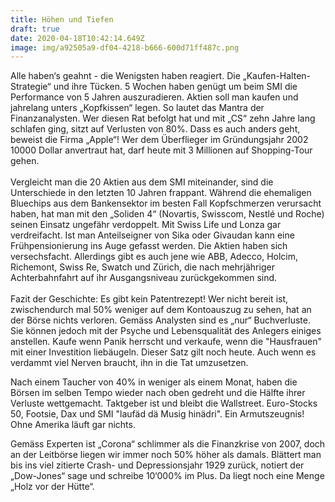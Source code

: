 ```yaml
---
title: Höhen und Tiefen
draft: true
date: 2020-04-18T10:42:14.649Z
image: img/a92505a9-df04-4218-b666-600d71ff487c.png
---
```

Alle haben‘s geahnt - die Wenigsten haben reagiert. Die „Kaufen-Halten-Strategie“ und ihre Tücken. 5 Wochen haben genügt um beim SMI die Performance von 5 Jahren auszuradieren. Aktien soll man kaufen und jahrelang unters „Kopfkissen“ legen. So lautet das Mantra der Finanzanalysten. Wer diesen Rat befolgt hat und mit „CS“ zehn Jahre lang schlafen ging, sitzt auf Verlusten von 80%. Dass es auch anders geht, beweist die Firma „Apple“! Wer dem Überflieger im Gründungsjahr 2002 10000 Dollar anvertraut hat, darf heute mit 3 Millionen auf Shopping-Tour gehen.\
\
Vergleicht man die 20 Aktien aus dem SMI miteinander, sind die Unterschiede in den letzten 10 Jahren frappant. Während die ehemaligen Bluechips aus dem Bankensektor im besten Fall Kopfschmerzen verursacht haben, hat man mit den „Soliden 4“ (Novartis, Swisscom, Nestlé und Roche) seinen Einsatz ungefähr verdoppelt. Mit Swiss Life und Lonza gar verdreifacht. Ist man Anteilseigner von Sika oder Givaudan kann eine Frühpensionierung ins Auge gefasst werden. Die Aktien haben sich versechsfacht. Allerdings gibt es auch jene wie ABB, Adecco, Holcim, Richemont, Swiss Re, Swatch und Zürich, die nach mehrjähriger Achterbahnfahrt auf ihr Ausgangsniveau zurückgekommen sind.\
\
Fazit der Geschichte: Es gibt kein Patentrezept! Wer nicht bereit ist, zwischendurch mal 50% weniger auf dem Kontoauszug zu sehen, hat an der Börse nichts verloren. Gemäss Analysten sind es „nur“ Buchverluste. Sie können jedoch mit der Psyche und Lebensqualität des Anlegers einiges anstellen. Kaufe wenn Panik herrscht und verkaufe, wenn die "Hausfrauen" mit einer Investition liebäugeln. Dieser Satz gilt noch heute. Auch wenn es verdammt viel Nerven braucht, ihn in die Tat umzusetzen. 

Nach einem Taucher von 40% in weniger als einem Monat, haben die Börsen im selben Tempo wieder nach oben gedreht und die Hälfte ihrer Verluste wettgemacht. Taktgeber ist und bleibt die Wallstreet. Euro-Stocks 50, Footsie, Dax und SMI "laufäd dä Musig hinädri". Ein Armutszeugnis! Ohne Amerika läuft gar nichts. 

Gemäss Experten ist „Corona“ schlimmer als die Finanzkrise von 2007, doch an der Leitbörse liegen wir immer noch 50% höher als damals.  Blättert man bis ins viel zitierte Crash- und Depressionsjahr 1929 zurück, notiert der „Dow-Jones“ sage und schreibe 10‘000% im Plus. Da liegt noch eine Menge „Holz vor der Hütte“.